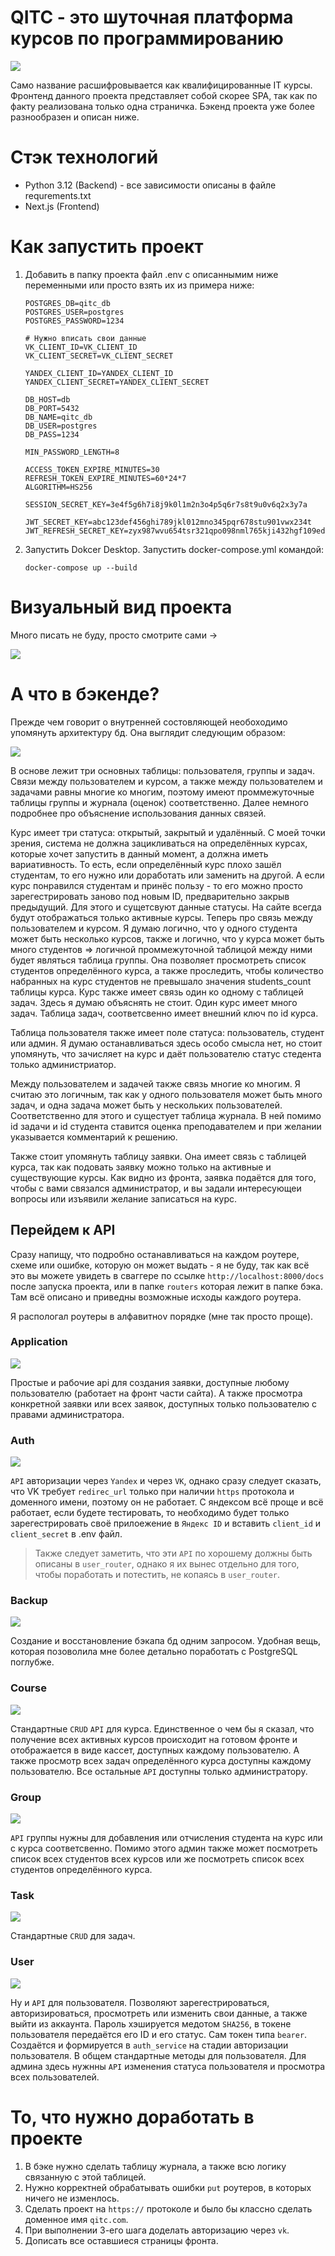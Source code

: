 # QITC - это шуточная платформа курсов по программированию

![](reports\gifs\qitc_intro.gif)

Само название расшифровывается как квалифицированные IT курсы. Фронтенд данного проекта представляет собой скорее SPA, так как по факту реализована только одна страничка. Бэкенд проекта уже более разнообразен и описан ниже.

# Стэк технологий

- Python 3.12 (Backend) - все зависимости описаны в файле requrements.txt
- Next.js (Frontend)

# Как запустить проект

1. Добавить в папку проекта файл .env с описаннымим ниже переменными или просто взять их из примера ниже:
    ```env
    POSTGRES_DB=qitc_db
    POSTGRES_USER=postgres
    POSTGRES_PASSWORD=1234

    # Нужно вписать свои данные
    VK_CLIENT_ID=VK_CLIENT_ID
    VK_CLIENT_SECRET=VK_CLIENT_SECRET

    YANDEX_CLIENT_ID=YANDEX_CLIENT_ID 
    YANDEX_CLIENT_SECRET=YANDEX_CLIENT_SECRET

    DB_HOST=db
    DB_PORT=5432
    DB_NAME=qitc_db
    DB_USER=postgres
    DB_PASS=1234

    MIN_PASSWORD_LENGTH=8

    ACCESS_TOKEN_EXPIRE_MINUTES=30
    REFRESH_TOKEN_EXPIRE_MINUTES=60*24*7
    ALGORITHM=HS256

    SESSION_SECRET_KEY=3e4f5g6h7i8j9k0l1m2n3o4p5q6r7s8t9u0v6q2x3y7a

    JWT_SECRET_KEY=abc123def456ghi789jkl012mno345pqr678stu901vwx234t
    JWT_REFRESH_SECRET_KEY=zyx987wvu654tsr321qpo098nml765kji432hgf109edc
    ```

2. Запустить Dokcer Desktop. Запустить docker-compose.yml командой:

    ```
    docker-compose up --build
    ```

# Визуальный вид проекта

Много писать не буду, просто смотрите сами ->

![](reports\gifs\qitc.gif)

# А что в бэкенде?

Прежде чем говорит о внутренней состовляющей необоходимо упомянуть архитектуру бд. Она выглядит следующим образом:

![](reports\db_schema.png)

В основе лежит три основных таблицы: пользователя, группы и задач. Связи между пользователем и курсом, а также между пользователем и задачами равны многие ко многим, поэтому имеют проммежуточные таблицы группы и журнала (оценок) соответственно. Далее немного подробнее про объяснение использования данных связей.

Курс имеет три статуса: открытый, закрытый и удалённый. С моей точки зрения, система не должна зацикливаться на определённых курсах, которые хочет запустить в данный момент, а должна иметь вариативность. То есть, если определённый курс плохо зашёл студентам, то его нужно или доработать или заменить на другой. А если курс понравился студентам и принёс пользу - то его можно просто зарегестрировать заново под новым ID, предварительно закрыв предыдущий. Для этого и сущетсвуют данные статусы. На сайте всегда будут отображаться только активные курсы. Теперь про связь между пользователем и курсом. Я думаю логично, что у одного студента может быть несколько курсов, также и логично, что у курса может быть много студентов => логичной проммежуточной таблицой между ними будет являться таблица группы. Она позволяет просмотреть список студентов определённого курса, а также проследить, чтобы количество набранных на курс студентов не превышало значения students_count таблицы курса. Курс также имеет связь один ко одному с таблицей задач. Здесь я думаю объяснять не стоит. Один курс имеет много задач. Таблица задач, соответсвенно имеет внешний ключ по id курса.

Таблица пользователя также имеет поле статуса: пользователь, студент или админ. Я думаю останавливаться здесь особо смысла нет, но стоит упомянуть, что зачисляет на курс и даёт пользователю статус стедента только администриатор.

Между пользователем и задачей также связь многие ко многим. Я считаю это логичным, так как у одного пользователя может быть много задач, и одна задача может быть у нескольких пользователей. Соответственно для этого и сущестует таблица журнала. В ней помимо id задачи и id студента ставится оценка преподавателем и при желании указывается комментарий к решению.

Также стоит упомянуть таблицу заявки. Она имеет связь с таблицей курса, так как подовать заявку можно только на активные и существующие курсы. Как видно из фронта, заявка подаётся для того, чтобы с вами связался администратор, и вы задали интересующеи вопросы или изъявили желание записаться на курс.

## Перейдем к API

Сразу напищу, что подробно останавливаться на каждом роутере, схеме или ошибке, которую он может выдать - я не буду, так как всё это вы можете увидеть в сваггере по ссылке `http://localhost:8000/docs` после запуска проекта, или в папке `routers` которая лежит в папке бэка. Там всё описано и приведны возможные исходы каждого роутера.

Я раcпологал роутеры в алфавитноv порядке (мне так просто проще).

### Application

![](reports\images\Screenshot_1.png)

Простые и рабочие api для создания заявки, доступные любому пользователю (работает на фронт части сайта). А также просмотра конкретной заявки или всех заявок, доступных только пользователю с правами администратора.

### Auth

![](reports\images\Screenshot_2.png)

`API` авторизации через `Yandex` и через `VK`, однако сразу следует сказать, что VK требует `redirec_url` только при наличии `https` протокола и доменного имени, поэтому он не работает. С яндексом всё проще и всё работает, если будете тестировать, то необходимо будет только зарегестрировать своё прилоежение в `Яндекс ID` и вставить `client_id` и `client_secret` в .env файл.

>Также следует заметить, что эти `API` по хорошему должны быть описаны в `user_router`, однако я их вынес отдельно для того, чтобы поработать и потестить, не копаясь в `user_router`.

### Backup

![](reports\images\Screenshot_3.png)

Создание и восстановление бэкапа бд одним запросом. Удобная вещь, которая позоволила мне более детально поработать с PostgreSQL поглубже.

### Course

![](reports\images\Screenshot_4.png)

Стандартные `CRUD` `API` для курса. Единственное о чем бы я сказал, что получение всех активных курсов происходит на готовом фронте и отображается в виде кассет, доступных каждому пользователю. А также просмотр всех задач определённого курса доступны каждому пользователю. Все остальные `API` доступны только администратору.

### Group

![](reports\images\Screenshot_5.png)

`API` группы нужны для добавления или отчисления студента на курс или с курса соответсвенно. Помимо этого админ также может посмотреть список всех студентов всех курсов или же посмотреть список всех студентов определённого курса.

### Task

![](reports\images\Screenshot_6.png)

Стандартные `CRUD` для задач.

### User

![](reports\images\Screenshot_7.png)

Ну и `API` для пользователя. Позволяют зарегестрироваться, авторизироваться, просмотреть или изменить свои данные, а также выйти из аккаунта. Пароль хэшируется медотом `SHA256`, в токене пользователя передаётся его ID и его статус. Сам токен типа `bearer`. Создаётся и формируется в `auth_service` на стадии авторизации пользователя. В общем стандартные методы для пользователя. Для админа здесь нужнны `API` изменения статуса пользователя и просмотра всех пользователей. 


# То, что нужно доработать в проекте

1. В бэке нужно сделать таблицу журнала, а также всю логику связанную с этой таблицей.
2. Нужно корректней обрабатывать ошибки `put` роутеров, в которых ничего не изменлось.
3. Сделать проект на `https://` протоколе и было бы классно сделать доменное имя `qitc.com`.
4. При выполнении 3-его шага доделать авторизацию через `vk`.
5. Дописать все оставшиеся страницы фронта.